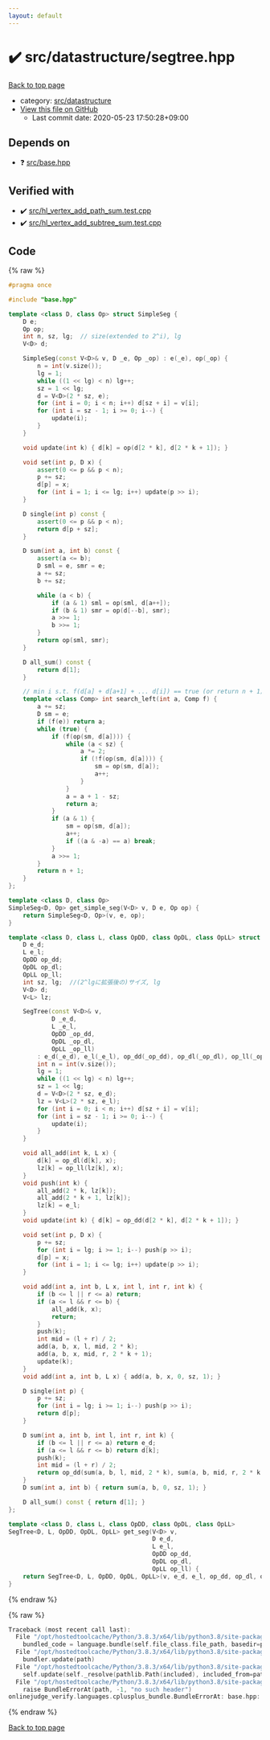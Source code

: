 ```yaml
---
layout: default
---
```


<!-- mathjax config similar to math.stackexchange -->
<script type="text/javascript" async
  src="https://cdnjs.cloudflare.com/ajax/libs/mathjax/2.7.5/MathJax.js?config=TeX-MML-AM_CHTML">
</script>
<script type="text/x-mathjax-config">
  MathJax.Hub.Config({
    TeX: { equationNumbers: { autoNumber: "AMS" }},
    tex2jax: {
      inlineMath: [ ['$','$'] ],
      processEscapes: true
    },
    "HTML-CSS": { matchFontHeight: false },
    displayAlign: "left",
    displayIndent: "2em"
  });
</script>

<script type="text/javascript" src="https://cdnjs.cloudflare.com/ajax/libs/jquery/3.4.1/jquery.min.js"></script>
<script src="https://cdn.jsdelivr.net/npm/jquery-balloon-js@1.1.2/jquery.balloon.min.js" integrity="sha256-ZEYs9VrgAeNuPvs15E39OsyOJaIkXEEt10fzxJ20+2I=" crossorigin="anonymous"></script>
<script type="text/javascript" src="../../../assets/js/copy-button.js"></script>
<link rel="stylesheet" href="../../../assets/css/copy-button.css" />


# :heavy_check_mark: src/datastructure/segtree.hpp

<a href="../../../index.html">Back to top page</a>

* category: <a href="../../../index.html#057cdb199a48f765d2786c323ec11d3a">src/datastructure</a>
* <a href="{{ site.github.repository_url }}/blob/master/src/datastructure/segtree.hpp">View this file on GitHub</a>
    - Last commit date: 2020-05-23 17:50:28+09:00




## Depends on

* :question: <a href="../base.hpp.html">src/base.hpp</a>


## Verified with

* :heavy_check_mark: <a href="../../../verify/src/hl_vertex_add_path_sum.test.cpp.html">src/hl_vertex_add_path_sum.test.cpp</a>
* :heavy_check_mark: <a href="../../../verify/src/hl_vertex_add_subtree_sum.test.cpp.html">src/hl_vertex_add_subtree_sum.test.cpp</a>


## Code

<a id="unbundled"></a>
{% raw %}
```cpp
#pragma once

#include "base.hpp"

template <class D, class Op> struct SimpleSeg {
    D e;
    Op op;
    int n, sz, lg;  // size(extended to 2^i), lg
    V<D> d;

    SimpleSeg(const V<D>& v, D _e, Op _op) : e(_e), op(_op) {
        n = int(v.size());
        lg = 1;
        while ((1 << lg) < n) lg++;
        sz = 1 << lg;
        d = V<D>(2 * sz, e);
        for (int i = 0; i < n; i++) d[sz + i] = v[i];
        for (int i = sz - 1; i >= 0; i--) {
            update(i);
        }
    }

    void update(int k) { d[k] = op(d[2 * k], d[2 * k + 1]); }

    void set(int p, D x) {
        assert(0 <= p && p < n);
        p += sz;
        d[p] = x;
        for (int i = 1; i <= lg; i++) update(p >> i);
    }

    D single(int p) const {
        assert(0 <= p && p < n);
        return d[p + sz];
    }

    D sum(int a, int b) const {
        assert(a <= b);
        D sml = e, smr = e;
        a += sz;
        b += sz;

        while (a < b) {
            if (a & 1) sml = op(sml, d[a++]);
            if (b & 1) smr = op(d[--b], smr);
            a >>= 1;
            b >>= 1;
        }
        return op(sml, smr);
    }

    D all_sum() const {
        return d[1];
    }

    // min i s.t. f(d[a] + d[a+1] + ... d[i]) == true (or return n + 1)
    template <class Comp> int search_left(int a, Comp f) {
        a += sz;
        D sm = e;
        if (f(e)) return a;
        while (true) {
            if (f(op(sm, d[a]))) {
                while (a < sz) {
                    a *= 2;
                    if (!f(op(sm, d[a]))) {
                        sm = op(sm, d[a]);
                        a++;
                    }
                }
                a = a + 1 - sz;
                return a;
            }
            if (a & 1) {
                sm = op(sm, d[a]);
                a++;
                if ((a & -a) == a) break;
            }
            a >>= 1;
        }
        return n + 1;
    }
};

template <class D, class Op>
SimpleSeg<D, Op> get_simple_seg(V<D> v, D e, Op op) {
    return SimpleSeg<D, Op>(v, e, op);
}

template <class D, class L, class OpDD, class OpDL, class OpLL> struct SegTree {
    D e_d;
    L e_l;
    OpDD op_dd;
    OpDL op_dl;
    OpLL op_ll;
    int sz, lg;  //(2^lgに拡張後の)サイズ, lg
    V<D> d;
    V<L> lz;

    SegTree(const V<D>& v,
            D _e_d,
            L _e_l,
            OpDD _op_dd,
            OpDL _op_dl,
            OpLL _op_ll)
        : e_d(_e_d), e_l(_e_l), op_dd(_op_dd), op_dl(_op_dl), op_ll(_op_ll) {
        int n = int(v.size());
        lg = 1;
        while ((1 << lg) < n) lg++;
        sz = 1 << lg;
        d = V<D>(2 * sz, e_d);
        lz = V<L>(2 * sz, e_l);
        for (int i = 0; i < n; i++) d[sz + i] = v[i];
        for (int i = sz - 1; i >= 0; i--) {
            update(i);
        }
    }

    void all_add(int k, L x) {
        d[k] = op_dl(d[k], x);
        lz[k] = op_ll(lz[k], x);
    }
    void push(int k) {
        all_add(2 * k, lz[k]);
        all_add(2 * k + 1, lz[k]);
        lz[k] = e_l;
    }
    void update(int k) { d[k] = op_dd(d[2 * k], d[2 * k + 1]); }

    void set(int p, D x) {
        p += sz;
        for (int i = lg; i >= 1; i--) push(p >> i);
        d[p] = x;
        for (int i = 1; i <= lg; i++) update(p >> i);
    }

    void add(int a, int b, L x, int l, int r, int k) {
        if (b <= l || r <= a) return;
        if (a <= l && r <= b) {
            all_add(k, x);
            return;
        }
        push(k);
        int mid = (l + r) / 2;
        add(a, b, x, l, mid, 2 * k);
        add(a, b, x, mid, r, 2 * k + 1);
        update(k);
    }
    void add(int a, int b, L x) { add(a, b, x, 0, sz, 1); }

    D single(int p) {
        p += sz;
        for (int i = lg; i >= 1; i--) push(p >> i);
        return d[p];
    }

    D sum(int a, int b, int l, int r, int k) {
        if (b <= l || r <= a) return e_d;
        if (a <= l && r <= b) return d[k];
        push(k);
        int mid = (l + r) / 2;
        return op_dd(sum(a, b, l, mid, 2 * k), sum(a, b, mid, r, 2 * k + 1));
    }
    D sum(int a, int b) { return sum(a, b, 0, sz, 1); }

    D all_sum() const { return d[1]; }
};

template <class D, class L, class OpDD, class OpDL, class OpLL>
SegTree<D, L, OpDD, OpDL, OpLL> get_seg(V<D> v,
                                        D e_d,
                                        L e_l,
                                        OpDD op_dd,
                                        OpDL op_dl,
                                        OpLL op_ll) {
    return SegTree<D, L, OpDD, OpDL, OpLL>(v, e_d, e_l, op_dd, op_dl, op_ll);
}

```
{% endraw %}

<a id="bundled"></a>
{% raw %}
```cpp
Traceback (most recent call last):
  File "/opt/hostedtoolcache/Python/3.8.3/x64/lib/python3.8/site-packages/onlinejudge_verify/docs.py", line 349, in write_contents
    bundled_code = language.bundle(self.file_class.file_path, basedir=pathlib.Path.cwd())
  File "/opt/hostedtoolcache/Python/3.8.3/x64/lib/python3.8/site-packages/onlinejudge_verify/languages/cplusplus.py", line 185, in bundle
    bundler.update(path)
  File "/opt/hostedtoolcache/Python/3.8.3/x64/lib/python3.8/site-packages/onlinejudge_verify/languages/cplusplus_bundle.py", line 307, in update
    self.update(self._resolve(pathlib.Path(included), included_from=path))
  File "/opt/hostedtoolcache/Python/3.8.3/x64/lib/python3.8/site-packages/onlinejudge_verify/languages/cplusplus_bundle.py", line 187, in _resolve
    raise BundleErrorAt(path, -1, "no such header")
onlinejudge_verify.languages.cplusplus_bundle.BundleErrorAt: base.hpp: line -1: no such header

```
{% endraw %}

<a href="../../../index.html">Back to top page</a>

